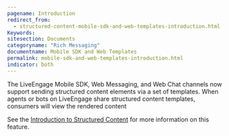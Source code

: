 ```yaml
---
pagename: Introduction
redirect_from:
  - structured-content-mobile-sdk-and-web-templates-introduction.html
Keywords:
sitesection: Documents
categoryname: "Rich Messaging"
documentname: Mobile SDK and Web Templates
permalink: mobile-sdk-and-web-templates-introduction.html
indicator: both
---
```


The LiveEngage Mobile SDK, Web Messaging, and Web Chat channels now support sending structured content elements via a set of templates. When agents or bots on LiveEngage share structured content templates, consumers will view the rendered content

See the [Introduction to Structured Content](structured-content-introduction-to-structured-content.html) for more information on this feature.
